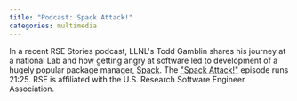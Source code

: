 ```yaml
---
title: "Podcast: Spack Attack!"
categories: multimedia
---
```


In a recent RSE Stories podcast, LLNL's Todd Gamblin shares his journey at a national Lab and how getting angry at software led to development of a hugely popular package manager, [Spack](https://github.com/spack/spack). The ["Spack Attack!"](https://us-rse.org/rse-stories/2020/todd-gamblin/) episode runs 21:25. RSE is affiliated with the U.S. Research Software Engineer Association.
